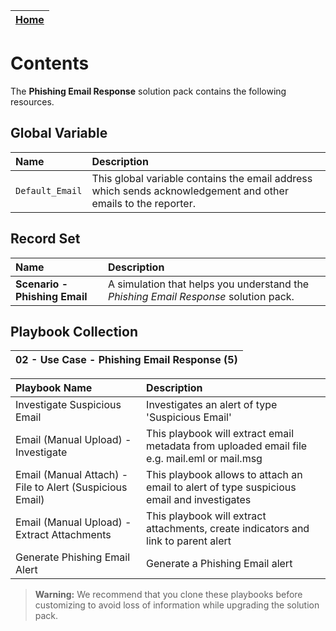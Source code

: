 | [Home](https://github.com/fortinet-fortisoar/solution-pack-sunburst-attack/blob/develop/README.md) |
|--------------------------------------------|

# Contents

The **Phishing Email Response** solution pack contains the following resources.

## Global Variable

|**Name**|**Description**|
| :- | :- |
|`Default_Email`| This global variable contains the email address which sends acknowledgement and other emails to the reporter. |

## Record Set

|**Name**|**Description**|
| :- | :- |
|**Scenario - Phishing Email**| A simulation that helps you understand the *Phishing Email Response* solution pack.|

## Playbook Collection

|02 - Use Case - Phishing Email Response (5) |
| :- |

**Playbook Name**|**Description**|
| :- | :- |
|Investigate Suspicious Email|Investigates an alert of type 'Suspicious Email'|
|Email (Manual Upload) - Investigate|This playbook will extract email metadata from uploaded email file e.g. mail.eml or mail.msg|
|Email (Manual Attach) - File to Alert (Suspicious Email)|This playbook allows to attach an email to alert of type suspicious email and investigates|
|Email (Manual Upload) - Extract Attachments|This playbook will extract attachments, create indicators and link to parent alert|
|Generate Phishing Email Alert|Generate a Phishing Email alert|

>**Warning:** We recommend that you clone these playbooks before customizing to avoid loss of information while upgrading the solution pack.
